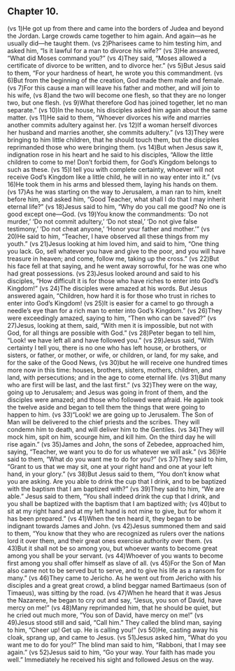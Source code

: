 
## Chapter 10.

(vs 1)He got up from there and came into the borders of Judea and beyond the Jordan. Large crowds came together to him again. And again—as he usually did—he taught them.  (vs 2)Pharisees came to him testing him, and asked him, “Is it lawful for a man to divorce his wife?”  (vs 3)He answered, “What did Moses command you?”  (vs 4)They said, “Moses allowed a certificate of divorce to be written, and to divorce her.”  (vs 5)But Jesus said to them, “For your hardness of heart, he wrote you this commandment.  (vs 6)But from the beginning of the creation, God made them male and female.  (vs 7)For this cause a man will leave his father and mother, and will join to his wife,  (vs 8)and the two will become one flesh, so that they are no longer two, but one flesh.  (vs 9)What therefore God has joined together, let no man separate.”  (vs 10)In the house, his disciples asked him again about the same matter.  (vs 11)He said to them, “Whoever divorces his wife and marries another commits adultery against her.  (vs 12)If a woman herself divorces her husband and marries another, she commits adultery.”  (vs 13)They were bringing to him little children, that he should touch them, but the disciples reprimanded those who were bringing them.  (vs 14)But when Jesus saw it, indignation rose in his heart and he said to his disciples, “Allow the little children to come to me! Don’t forbid them, for God’s Kingdom belongs to such as these.  (vs 15)I tell you with complete certainty, whoever will not receive God’s Kingdom like a little child, he will in no way enter into it.”  (vs 16)He took them in his arms and blessed them, laying his hands on them.  (vs 17)As he was starting on the way to Jerusalem, a man ran to him, knelt before him, and asked him, “Good Teacher, what shall I do that I may inherit eternal life?”  (vs 18)Jesus said to him, “Why do you call me good? No one is good except one—God.  (vs 19)You know the commandments: ‘Do not murder,’ ‘Do not commit adultery,’ ‘Do not steal,’ ‘Do not give false testimony,’ ‘Do not cheat anyone,’ ‘Honor your father and mother.’”  (vs 20)He said to him, “Teacher, I have observed all these things from my youth.”  (vs 21)Jesus looking at him loved him, and said to him, “One thing you lack. Go, sell whatever you have and give to the poor, and you will have treasure in heaven; and come, follow me, taking up the cross.”  (vs 22)But his face fell at that saying, and he went away sorrowful, for he was one who had great possessions.  (vs 23)Jesus looked around and said to his disciples, “How difficult it is for those who have riches to enter into God’s Kingdom!”  (vs 24)The disciples were amazed at his words. But Jesus answered again, “Children, how hard it is for those who trust in riches to enter into God’s Kingdom!  (vs 25)It is easier for a camel to go through a needle’s eye than for a rich man to enter into God’s Kingdom.”  (vs 26)They were exceedingly amazed, saying to him, “Then who can be saved?”  (vs 27)Jesus, looking at them, said, “With men it is impossible, but not with God, for all things are possible with God.”  (vs 28)Peter began to tell him, “Look! we have left all and have followed you.”  (vs 29)Jesus said, “With certainty I tell you, there is no one who has left house, or brothers, or sisters, or father, or mother, or wife, or children, or land, for my sake, and for the sake of the Good News,  (vs 30)but he will receive one hundred times more now in this time: houses, brothers, sisters, mothers, children, and land, with persecutions; and in the age to come eternal life.  (vs 31)But many who are first will be last, and the last first.”  (vs 32)They were on the way, going up to Jerusalem; and Jesus was going in front of them, and the disciples were amazed; and those who followed were afraid. He again took the twelve aside and began to tell them the things that were going to happen to him.  (vs 33)“Look! we are going up to Jerusalem. The Son of Man will be delivered to the chief priests and the scribes. They will condemn him to death, and will deliver him to the Gentiles.  (vs 34)They will mock him, spit on him, scourge him, and kill him. On the third day he will rise again.”  (vs 35)James and John, the sons of Zebedee, approached him, saying, “Teacher, we want you to do for us whatever we will ask.”  (vs 36)He said to them, “What do you want me to do for you?”  (vs 37)They said to him, “Grant to us that we may sit, one at your right hand and one at your left hand, in your glory.”  (vs 38)But Jesus said to them, “You don’t know what you are asking. Are you able to drink the cup that I drink, and to be baptized with the baptism that I am baptized with?”  (vs 39)They said to him, “We are able.” Jesus said to them, “You shall indeed drink the cup that I drink, and you shall be baptized with the baptism that I am baptized with;  (vs 40)but to sit at my right hand and at my left hand is not mine to give, but for whom it has been prepared.”  (vs 41)When the ten heard it, they began to be indignant towards James and John.  (vs 42)Jesus summoned them and said to them, “You know that they who are recognized as rulers over the nations lord it over them, and their great ones exercise authority over them.  (vs 43)But it shall not be so among you, but whoever wants to become great among you shall be your servant.  (vs 44)Whoever of you wants to become first among you shall offer himself as slave of all.  (vs 45)For the Son of Man also came not to be served but to serve, and to give his life as a ransom for many.”  (vs 46)They came to Jericho. As he went out from Jericho with his disciples and a great great crowd, a blind beggar named Bartimaeus (son of Timaeus), was sitting by the road.  (vs 47)When he heard that it was Jesus the Nazarene, he began to cry out and say, “Jesus, you son of David, have mercy on me!”  (vs 48)Many reprimanded him, that he should be quiet, but he cried out much more, “You son of David, have mercy on me!”  (vs 49)Jesus stood still and said, “Call him.” They called the blind man, saying to him, “Cheer up! Get up. He is calling you!”  (vs 50)He, casting away his cloak, sprang up, and came to Jesus.  (vs 51)Jesus asked him, “What do you want me to do for you?” The blind man said to him, “Rabboni, that I may see again.”  (vs 52)Jesus said to him, “Go your way. Your faith has made you well.” Immediately he received his sight and followed Jesus on the way. ﻿
